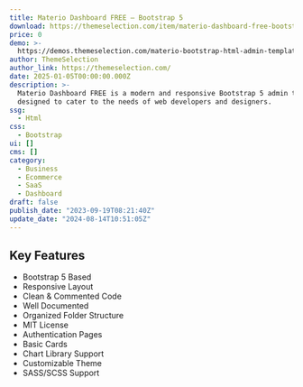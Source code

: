 ```yaml
---
title: Materio Dashboard FREE – Bootstrap 5
download: https://themeselection.com/item/materio-dashboard-free-bootstrap/?ref=133
price: 0
demo: >-
  https://demos.themeselection.com/materio-bootstrap-html-admin-template-free/html/
author: ThemeSelection
author_link: https://themeselection.com/
date: 2025-01-05T00:00:00.000Z
description: >-
  Materio Dashboard FREE is a modern and responsive Bootstrap 5 admin template
  designed to cater to the needs of web developers and designers.
ssg:
  - Html
css:
  - Bootstrap
ui: []
cms: []
category:
  - Business
  - Ecommerce
  - SaaS
  - Dashboard
draft: false
publish_date: "2023-09-19T08:21:40Z"
update_date: "2024-08-14T10:51:05Z"
---
```


## Key Features

- Bootstrap 5 Based
- Responsive Layout
- Clean & Commented Code
- Well Documented
- Organized Folder Structure
- MIT License
- Authentication Pages
- Basic Cards
- Chart Library Support
- Customizable Theme
- SASS/SCSS Support
